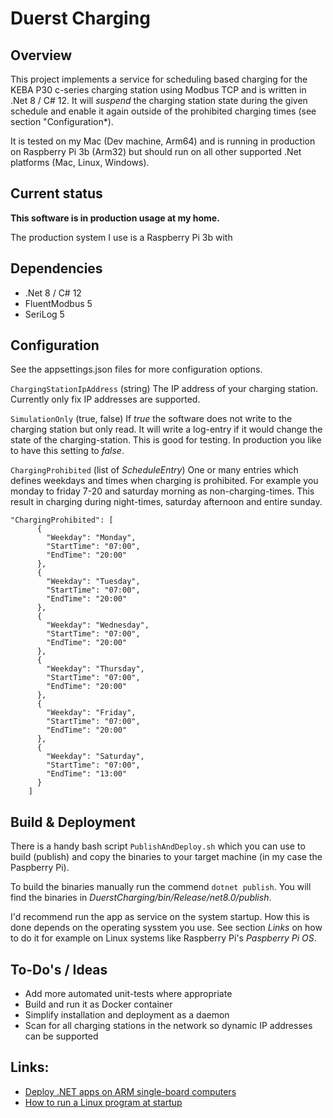 # Duerst Charging

## Overview

This project implements a service for scheduling based charging for the KEBA P30 c-series charging station using
Modbus TCP and is written in .Net 8 / C# 12. It will *suspend* the charging station state during the given schedule
and enable it again outside of the prohibited charging times (see section "Configuration*).

It is tested on my Mac (Dev machine, Arm64) and is running in production on Raspberry Pi 3b (Arm32) but should run on
all other supported .Net platforms (Mac, Linux, Windows).

## Current status

**This software is in production usage at my home.**

The production system I use is a Raspberry Pi 3b with

## Dependencies

- .Net 8 / C# 12
- FluentModbus 5
- SeriLog 5

## Configuration

See the appsettings.json files for more configuration options.

``ChargingStationIpAddress`` (string)
The IP address of your charging station. Currently only fix IP addresses are supported.

``SimulationOnly`` (true, false)
If *true* the software does not write to the charging station but only read. It will write a log-entry if it would
change the state of the charging-station. This is good for testing. In production you like to have this setting to
*false*.

``ChargingProhibited`` (list of *ScheduleEntry*)
One or many entries which defines weekdays and times when charging is prohibited. For example you
monday to friday 7-20 and saturday morning as non-charging-times. This result in charging
during night-times, saturday afternoon and entire sunday.

```
"ChargingProhibited": [
      {
        "Weekday": "Monday",
        "StartTime": "07:00",
        "EndTime": "20:00"
      },
      {
        "Weekday": "Tuesday",
        "StartTime": "07:00",
        "EndTime": "20:00"
      },
      {
        "Weekday": "Wednesday",
        "StartTime": "07:00",
        "EndTime": "20:00"
      },
      {
        "Weekday": "Thursday",
        "StartTime": "07:00",
        "EndTime": "20:00"
      },
      {
        "Weekday": "Friday",
        "StartTime": "07:00",
        "EndTime": "20:00"
      },
      {
        "Weekday": "Saturday",
        "StartTime": "07:00",
        "EndTime": "13:00"
      }
    ]
```

## Build & Deployment

There is a handy bash script ``PublishAndDeploy.sh`` which you can use to build (publish)
and copy the binaries to your target machine (in my case the Paspberry Pi).

To build the binaries manually run the commend ``dotnet publish``. You will find the binaries
in *DuerstCharging/bin/Release/net8.0/publish*.

I'd recommend run the app as service on the system startup. How this is done depends on the operating sysstem
you use. See section *Links* on how to do it for example on Linux systems like Raspberry Pi's
*Paspberry Pi OS*.

## To-Do's / Ideas

- Add more automated unit-tests where appropriate
- Build and run it as Docker container
- Simplify installation and deployment as a daemon
- Scan for all charging stations in the network so dynamic IP addresses can be supported

## Links:

- [Deploy .NET apps on ARM single-board computers](https://learn.microsoft.com/en-us/dotnet/iot/deployment)
- [How to run a Linux program at startup](https://timleland.com/how-to-run-a-linux-program-on-startup/)
